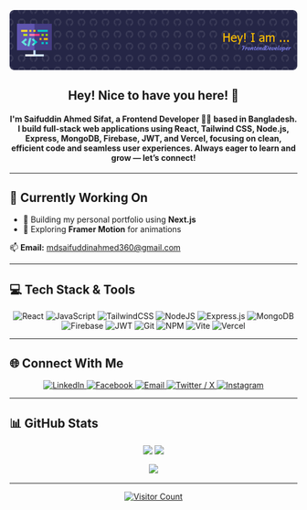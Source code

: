 <!-- Banner -->
<p align="center">
  <img src="./github-header-image.png" alt="Banner Image" />
</p>

<div align="center">
  <h2>Hey! Nice to have you here! 👋</h2>
  <h4>I'm Saifuddin Ahmed Sifat, a Frontend Developer 👨‍💻 based in Bangladesh. I build full-stack web applications using React, Tailwind CSS, Node.js, Express, MongoDB, Firebase, JWT, and Vercel, focusing on clean, efficient code and seamless user experiences. Always eager to learn and grow — let’s connect!</h4>
</div>

---

## 🚀 Currently Working On

- 🔭 Building my personal portfolio using **Next.js**
- 🎯 Exploring **Framer Motion** for animations


📫 **Email:** mdsaifuddinahmed360@gmail.com

---

## 💻 Tech Stack & Tools

<p align="center">
  <img src="https://img.shields.io/badge/React-20232A?style=for-the-badge&logo=react&logoColor=61DAFB" alt="React"/>
  <img src="https://img.shields.io/badge/JavaScript-F7DF1E?style=for-the-badge&logo=javascript&logoColor=black" alt="JavaScript"/>
  <img src="https://img.shields.io/badge/Tailwind_CSS-38B2AC?style=for-the-badge&logo=tailwind-css&logoColor=white" alt="TailwindCSS"/>
  <img src="https://img.shields.io/badge/Node.js-339933?style=for-the-badge&logo=nodedotjs&logoColor=white" alt="NodeJS"/>
  <img src="https://img.shields.io/badge/Express.js-000000?style=for-the-badge&logo=express&logoColor=white" alt="Express.js"/>
  <img src="https://img.shields.io/badge/MongoDB-4EA94B?style=for-the-badge&logo=mongodb&logoColor=white" alt="MongoDB"/>
  <img src="https://img.shields.io/badge/Firebase-FFCA28?style=for-the-badge&logo=firebase&logoColor=black" alt="Firebase"/>
  <img src="https://img.shields.io/badge/JWT-000000?style=for-the-badge&logo=jsonwebtokens&logoColor=white" alt="JWT"/>
  <img src="https://img.shields.io/badge/Git-F05032?style=for-the-badge&logo=git&logoColor=white" alt="Git"/>
  <img src="https://img.shields.io/badge/NPM-CB3837?style=for-the-badge&logo=npm&logoColor=white" alt="NPM"/>
  <img src="https://img.shields.io/badge/Vite-646CFF?style=for-the-badge&logo=vite&logoColor=white" alt="Vite"/>
  <img src="https://img.shields.io/badge/Vercel-000000?style=for-the-badge&logo=vercel&logoColor=white" alt="Vercel"/>
</p>

---

## 🌐 Connect With Me

<p align="center">
  <a href="https://linkedin.com/in/saifuddin-ahmed-sifat" target="_blank">
    <img src="https://img.shields.io/badge/LinkedIn-0077B5?style=for-the-badge&logo=linkedin&logoColor=white" alt="LinkedIn"/>
  </a>
  <a href="https://facebook.com/mdsifat3605" target="_blank">
    <img src="https://img.shields.io/badge/Facebook-1877F2?style=for-the-badge&logo=facebook&logoColor=white" alt="Facebook"/>
  </a>
  <a href="mailto:mdsaifuddinahmed360@gmail.com" target="_blank">
    <img src="https://img.shields.io/badge/Email-D14836?style=for-the-badge&logo=gmail&logoColor=white" alt="Email"/>
  </a>
  <a href="https://x.com/mdsifat1644976" target="_blank">
    <img src="https://img.shields.io/badge/Twitter-000000?style=for-the-badge&logo=twitter&logoColor=white" alt="Twitter / X"/>
  </a>
  <a href="https://www.instagram.com/sifat_224" target="_blank">
  <img src="https://img.shields.io/badge/Instagram-E4405F?style=for-the-badge&logo=instagram&logoColor=white" alt="Instagram"/>
</a>
</p>

---

## 📊 GitHub Stats

<p align="center">
  <img src="https://github-readme-stats.vercel.app/api?username=Sifat2245&theme=aura&hide_border=false&include_all_commits=true&count_private=true" width="48%" />
  <img src="https://github-readme-streak-stats.herokuapp.com/?user=Sifat2245&theme=aura&hide_border=false" width="48%" />
</p>

<p align="center">
  <img src="https://github-readme-stats.vercel.app/api/top-langs/?username=Sifat2245&theme=aura&layout=compact&hide_border=false" width="48%" />
</p>

---

<p align="center">
  <a href="https://visitcount.itsvg.in">
    <img src="https://visitcount.itsvg.in/api?id=Sifat2245&icon=0&color=0" alt="Visitor Count"/>
  </a>
</p>
